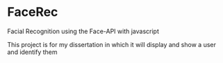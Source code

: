 # FaceRec
Facial Recognition using the Face-API with javascript

This project is for my dissertation in which it will display and show a user and identify them

